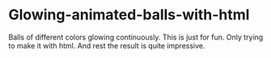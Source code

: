 # Glowing-animated-balls-with-html
Balls of different colors glowing continuously. 
This is just for fun. Only trying to make it with html.
And rest the result is quite impressive.
